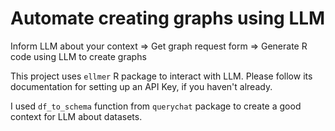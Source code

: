 # Automate creating graphs using LLM
Inform LLM about your context => Get graph request form => Generate R code using LLM to create graphs

This project uses `ellmer` R package to interact with LLM. Please follow its documentation for setting up an API Key, if you haven't already.

I used `df_to_schema` function from `querychat` package to create a good context for LLM about datasets.
